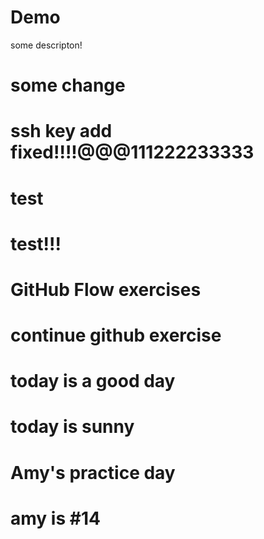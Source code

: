 # Demo

some descripton!

# some change
# ssh key add fixed!!!!@@@111222233333
# test
# test!!!
# GitHub Flow exercises

# continue github exercise
# today is a good day
# today is sunny
# Amy's practice day
# amy is #14